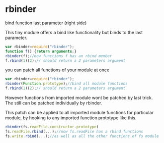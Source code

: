 # rbinder

bind function last parameter (right side)

This tiny module offers a bind like functionality but binds to the last parameter.

```javascript
var rbinder=require("rbinder");
function f() {return arguments;}
rbinder(f);//now functions f has an rbind member
f.rbind(1)(2);// should return a 2 parameters argument
```

you can patch all functions of your module at once

```javascript
var rbinder=require("rbinder");
rbinder(Function.prototype);//bind all module functions
f.rbind(1)(2);// should return a 2 parameters argument
```

However functions from imported module wont be patched by last trick.
The still can be patched individually by rbinder.

This patch can be applied to all imported module functions for particular module, by hooking to any imported function prototype like this.

```javascript
rbinder(fs.readFile.constructor.prototype)
fs.readFile.rbind(...);//now fs.readFile has a rbind functions
fs.write.rbind(...);//as well as all the other functions of fs module
```
